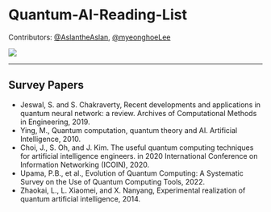 # Quantum-AI-Reading-List

Contributors: [@AslantheAslan](https://github.com/AslantheAslan), [@myeonghoeLee](https://github.com/myeonghoeLee)

<a href="https://github.com/Namgyu97/Quantum-AI-Reading-List/graphs/contributors">
  <img src="https://contrib.rocks/image?repo=Namgyu97/Quantum-AI-Reading-List" />
</a>

------------------------------------------------------------------------------------
## Survey Papers

* Jeswal, S. and S. Chakraverty, Recent developments and applications in quantum neural network: a review. Archives of Computational Methods in Engineering, 2019.
* Ying, M., Quantum computation, quantum theory and AI. Artificial Intelligence, 2010.
* Choi, J., S. Oh, and J. Kim. The useful quantum computing techniques for artificial intelligence engineers. in 2020 International Conference on Information Networking (ICOIN), 2020.
* Upama, P.B., et al., Evolution of Quantum Computing: A Systematic Survey on the Use of Quantum Computing Tools, 2022.
* Zhaokai, L., L. Xiaomei, and X. Nanyang, Experimental realization of quantum artificial intelligence, 2014.

